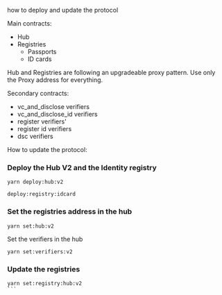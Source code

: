 how to deploy and update the protocol

Main contracts:
- Hub
- Registries
  - Passports
  - ID cards

Hub and Registries are following an upgradeable proxy pattern.
Use only the Proxy address for everything.

Secondary contracts:
- vc_and_disclose verifiers
- vc_and_disclose_id verifiers
- register verifiers'
- register id verifiers
- dsc verifiers

How to update the protocol:


### Deploy the Hub V2 and the Identity registry

```
yarn deploy:hub:v2
```

```
deploy:registry:idcard
```

### Set the registries address in the hub

````
yarn set:hub:v2
````

Set the verifiers in the hub

```
yarn set:verifiers:v2
```

### Update the registries

````
yarn set:registry:hub:v2
```
